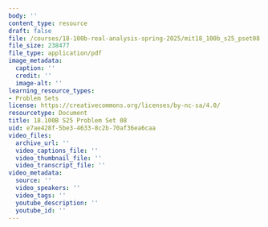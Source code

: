 ```yaml
---
body: ''
content_type: resource
draft: false
file: /courses/18-100b-real-analysis-spring-2025/mit18_100b_s25_pset08.pdf
file_size: 238477
file_type: application/pdf
image_metadata:
  caption: ''
  credit: ''
  image-alt: ''
learning_resource_types:
- Problem Sets
license: https://creativecommons.org/licenses/by-nc-sa/4.0/
resourcetype: Document
title: 18.100B S25 Problem Set 08
uid: e7ae428f-5be3-4633-8c2b-70af36ea6caa
video_files:
  archive_url: ''
  video_captions_file: ''
  video_thumbnail_file: ''
  video_transcript_file: ''
video_metadata:
  source: ''
  video_speakers: ''
  video_tags: ''
  youtube_description: ''
  youtube_id: ''
---
```

